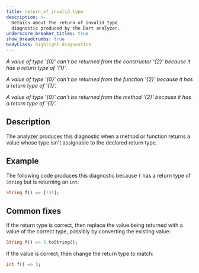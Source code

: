 ```yaml
---
title: return_of_invalid_type
description: >-
  Details about the return_of_invalid_type
  diagnostic produced by the Dart analyzer.
underscore_breaker_titles: true
show_breadcrumbs: true
bodyClass: highlight-diagnostics
---
```


_A value of type '{0}' can't be returned from the constructor '{2}' because it
has a return type of '{1}'._

_A value of type '{0}' can't be returned from the function '{2}' because it has
a return type of '{1}'._

_A value of type '{0}' can't be returned from the method '{2}' because it has a
return type of '{1}'._

## Description

The analyzer produces this diagnostic when a method or function returns a
value whose type isn't assignable to the declared return type.

## Example

The following code produces this diagnostic because `f` has a return type
of `String` but is returning an `int`:

```dart
String f() => [!3!];
```

## Common fixes

If the return type is correct, then replace the value being returned with a
value of the correct type, possibly by converting the existing value:

```dart
String f() => 3.toString();
```

If the value is correct, then change the return type to match:

```dart
int f() => 3;
```
